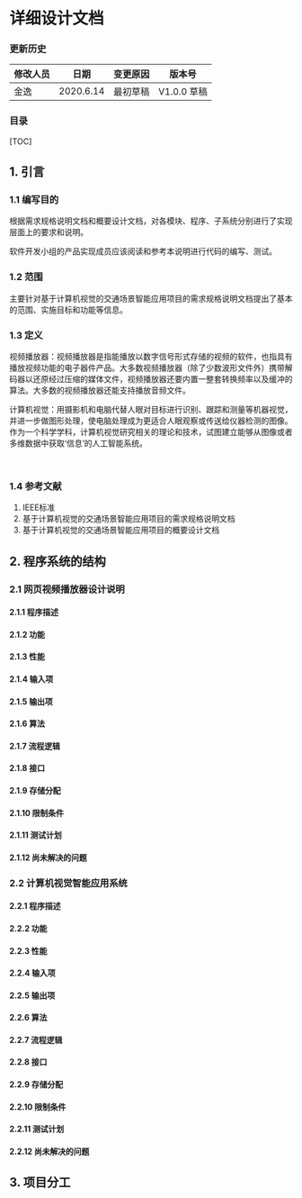 # 详细设计文档

### 更新历史

| 修改人员 | 日期      | 变更原因 | 版本号      |
| -------- | --------- | -------- | ----------- |
| 金逸     | 2020.6.14 | 最初草稿 | V1.0.0 草稿 |

### 目录

[TOC]

## 1. 引言

### 1.1 编写目的

​    根据需求规格说明文档和概要设计文档，对各模块、程序、子系统分别进行了实现层面上的要求和说明。

​    软件开发小组的产品实现成员应该阅读和参考本说明进行代码的编写、测试。

### 1.2 范围

   主要针对基于计算机视觉的交通场景智能应用项目的需求规格说明文档提出了基本的范围、实施目标和功能等信息。

### 1.3 定义

​    视频播放器：视频播放器是指能播放以数字信号形式存储的视频的软件，也指具有播放视频功能的电子器件产品。大多数视频播放器（除了少数波形文件外）携带解码器以还原经过压缩的媒体文件，视频播放器还要内置一整套转换频率以及缓冲的算法。大多数的视频播放器还能支持播放音频文件。

​    计算机视觉：用摄影机和电脑代替人眼对目标进行识别、跟踪和测量等机器视觉，并进一步做图形处理，使电脑处理成为更适合人眼观察或传送给仪器检测的图像。作为一个科学学科，计算机视觉研究相关的理论和技术，试图建立能够从图像或者多维数据中获取‘信息’的人工智能系统。

​    

### 1.4 参考文献

1. IEEE标准
2. 基于计算机视觉的交通场景智能应用项目的需求规格说明文档
3. 基于计算机视觉的交通场景智能应用项目的概要设计文档



## 2. 程序系统的结构

### 2.1 网页视频播放器设计说明

#### 2.1.1 程序描述

#### 2.1.2 功能

#### 2.1.3 性能

#### 2.1.4 输入项

#### 2.1.5 输出项

#### 2.1.6 算法

#### 2.1.7 流程逻辑

#### 2.1.8 接口

#### 2.1.9 存储分配

#### 2.1.10 限制条件

#### 2.1.11 测试计划

#### 2.1.12 尚未解决的问题

### 2.2 计算机视觉智能应用系统

#### 2.2.1 程序描述

#### 2.2.2 功能

#### 2.2.3 性能

#### 2.2.4 输入项

#### 2.2.5 输出项

#### 2.2.6 算法

#### 2.2.7 流程逻辑

#### 2.2.8 接口

#### 2.2.9 存储分配

#### 2.2.10 限制条件

#### 2.2.11 测试计划

#### 2.2.12 尚未解决的问题

## 3. 项目分工